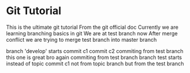 # Git Tutorial 
This is the ultimate git tutorial
From the git official doc
Currently we are learning branching basics in git
We are at test branch now
After merge conflict we are trying to merge test branch into master branch


branch 'develop' starts
commit c1
commit c2
commiting from test branch
this one is great bro
again commiting from test branch
branch test starts instead of topic
commit c1 not from topic branch but from the test branch
